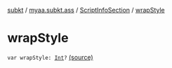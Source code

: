 [subkt](../../index.md) / [myaa.subkt.ass](../index.md) / [ScriptInfoSection](index.md) / [wrapStyle](./wrap-style.md)

# wrapStyle

`var wrapStyle: `[`Int`](https://kotlinlang.org/api/latest/jvm/stdlib/kotlin/-int/index.html)`?` [(source)](https://github.com/Myaamori/SubKt/blob/0.1.4/src/main/kotlin/myaa/subkt/ass/parser.kt#L711)